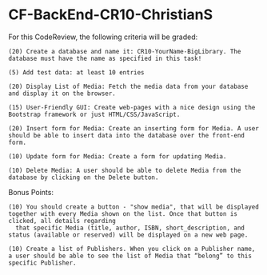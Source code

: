 # CF-BackEnd-CR10-ChristianS

For this CodeReview, the following criteria will be graded:

    (20) Create a database and name it: CR10-YourName-BigLibrary. The database must have the name as specified in this task! 

    (5) Add test data: at least 10 entries 

    (20) Display List of Media: Fetch the media data from your database and display it on the browser.

    (15) User-Friendly GUI: Create web-pages with a nice design using the Bootstrap framework or just HTML/CSS/JavaScript.

    (20) Insert form for Media: Create an inserting form for Media. A user should be able to insert data into the database over the front-end form.

    (10) Update form for Media: Create a form for updating Media.

    (10) Delete Media: A user should be able to delete Media from the database by clicking on the Delete button.

Bonus Points:

    (10) You should create a button - "show media", that will be displayed together with every Media shown on the list. Once that button is clicked, all details regarding
      that specific Media (title, author, ISBN, short_description, and status (available or reserved) will be displayed on a new web page.

    (10) Create a list of Publishers. When you click on a Publisher name, a user should be able to see the list of Media that “belong” to this specific Publisher.
